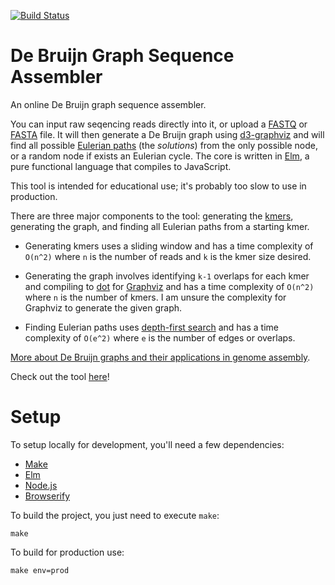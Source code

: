 [![Build Status](https://travis-ci.org/0Petya/debruijn-assembler.svg?branch=master)](https://travis-ci.org/0Petya/debruijn-assembler)

# De Bruijn Graph Sequence Assembler

An online De Bruijn graph sequence assembler.

You can input raw seqencing reads directly into it, or upload a [FASTQ](https://en.wikipedia.org/wiki/De_Bruijn_graph) or [FASTA](https://en.wikipedia.org/wiki/FASTA_format) file. It will then generate a De Bruijn graph using [d3-graphviz](https://github.com/magjac/d3-graphviz) and will find all possible [Eulerian paths](https://en.wikipedia.org/wiki/Eulerian_path) (the _solutions_) from the only possible node, or a random node if exists an Eulerian cycle. The core is written in [Elm](https://elm-lang.org), a pure functional language that compiles to JavaScript.

This tool is intended for educational use; it's probably too slow to use in production.

There are three major components to the tool: generating the [kmers](https://en.wikipedia.org/wiki/K-mer), generating the graph, and finding all Eulerian paths from a starting kmer.

* Generating kmers uses a sliding window and has a time complexity of `O(n^2)` where `n` is the number of reads and `k` is the kmer size desired.

* Generating the graph involves identifying `k-1` overlaps for each kmer and compiling to [dot](https://www.graphviz.org/doc/info/lang.html) for [Graphviz](https://www.graphviz.org) and has a time complexity of `O(n^2)` where `n` is the number of kmers. I am unsure the complexity for Graphviz to generate the given graph.

* Finding Eulerian paths uses [depth-first search](https://en.wikipedia.org/wiki/Depth-first_search) and has a time complexity of `O(e^2)` where `e` is the number of edges or overlaps.

[More about De Bruijn graphs and their applications in genome assembly](https://en.wikipedia.org/wiki/De_Bruijn_graph).

Check out the tool [here](https://0petya.github.io/debruijn-assembler/)!

# Setup

To setup locally for development, you'll need a few dependencies:
* [Make](https://www.gnu.org/software/make/)
* [Elm](https://elm-lang.org)
* [Node.js](https://nodejs.org/en/)
* [Browserify](http://browserify.org/)

To build the project, you just need to execute `make`:
```
make
```

To build for production use:
```
make env=prod
```
